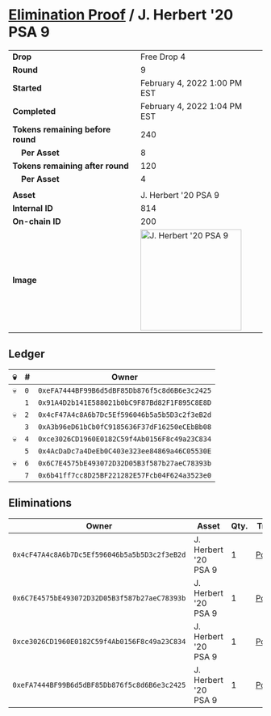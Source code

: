 # [Elimination Proof](./readme.md) / J. Herbert &#039;20 PSA 9

|||
|---|---|
| **Drop** | Free Drop 4 |
| **Round** | 9 |
| **Started** | February 4, 2022 1:00 PM EST |
| **Completed** | February 4, 2022 1:04 PM EST |
| **Tokens remaining before round** | 240 |
| **&nbsp;&nbsp;&nbsp;&nbsp;Per Asset** | 8 |
| **Tokens remaining after round** | 120 |
| **&nbsp;&nbsp;&nbsp;&nbsp;Per Asset** | 4 |
| | |
| **Asset** | J. Herbert &#039;20 PSA 9 |
| **Internal ID** | 814 |
| **On-chain ID** | 200 |
| **Image** | <img src="https://tcdn.blokpax.com/957181fa-d3e2-47b7-ab3b-c22527ad6eaf/4bf73482ea3c75028c469595d8bd57b7c6d931c9c42affd2c798f804911b0073.jpg" height="200" alt="J. Herbert &#039;20 PSA 9" /> |

## Ledger

| 💀 | # | Owner |
| --- | --- | --- |
| 💀 | `0` | `0xeFA7444BF99B6d5dBF85Db876f5c8d6B6e3c2425` |
|  | `1` | `0x91A4D2b141E588021b0bC9F87Bd82F1F895C8E8D` |
| 💀 | `2` | `0x4cF47A4c8A6b7Dc5Ef596046b5a5b5D3c2f3eB2d` |
|  | `3` | `0xA3b96eD61bCb0fC9185636F37dF16250eCEbBb08` |
| 💀 | `4` | `0xce3026CD1960E0182C59f4Ab0156F8c49a23C834` |
|  | `5` | `0x4AcDaDc7a4DeEb0C403e323ee84869a46C05530E` |
| 💀 | `6` | `0x6C7E4575bE493072D32D05B3f587b27aeC78393b` |
|  | `7` | `0x6b41ff7cc8D25BF221282E57Fcb04F624a3523e0` |


## Eliminations

| Owner | Asset | Qty. | Transaction |
| --- | --- | --- | --- |
| `0x4cF47A4c8A6b7Dc5Ef596046b5a5b5D3c2f3eB2d` | J. Herbert '20 PSA 9 | 1 | [Polygonscan](https://polygonscan.com/tx/0x8653ff529fb59ff190eda82336893962f6ce78df4beedd7f05e5931332d9cfe5) |
| `0x6C7E4575bE493072D32D05B3f587b27aeC78393b` | J. Herbert '20 PSA 9 | 1 | [Polygonscan](https://polygonscan.com/tx/0x22b4139c73010637116684ecf87b9bfaf1747aef9f88d36b0340358d08235810) |
| `0xce3026CD1960E0182C59f4Ab0156F8c49a23C834` | J. Herbert '20 PSA 9 | 1 | [Polygonscan](https://polygonscan.com/tx/0x4178dec8404ee304be225c2868ae2e49d90cc9d7d5fb7d0f1d47704bf8c9e087) |
| `0xeFA7444BF99B6d5dBF85Db876f5c8d6B6e3c2425` | J. Herbert '20 PSA 9 | 1 | [Polygonscan](https://polygonscan.com/tx/0x90c2a17ab003265cceb51baf3e7795b224be34b4f94fda58fddfc20687a923eb) |
